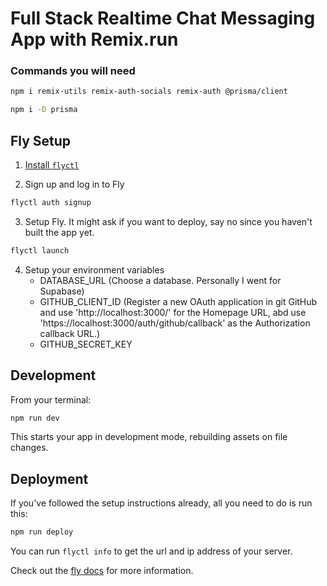 # Full Stack Realtime Chat Messaging App with Remix.run


### Commands you will need
```sh
npm i remix-utils remix-auth-socials remix-auth @prisma/client
```

```sh
npm i -D prisma
```




## Fly Setup

1. [Install `flyctl`](https://fly.io/docs/getting-started/installing-flyctl/)

2. Sign up and log in to Fly

```sh
flyctl auth signup
```

3. Setup Fly. It might ask if you want to deploy, say no since you haven't built the app yet.

```sh
flyctl launch
```

4. Setup your environment variables
    - DATABASE_URL (Choose a database. Personally I went for Supabase)
    - GITHUB_CLIENT_ID (Register a new OAuth application in git GitHub and use 'http://localhost:3000/' for the Homepage URL, abd use 'https://localhost:3000/auth/github/callback' as the Authorization callback URL.)
    - GITHUB_SECRET_KEY


## Development

From your terminal:

```sh
npm run dev
```

This starts your app in development mode, rebuilding assets on file changes.

## Deployment

If you've followed the setup instructions already, all you need to do is run this:

```sh
npm run deploy
```

You can run `flyctl info` to get the url and ip address of your server.

Check out the [fly docs](https://fly.io/docs/getting-started/node/) for more information.